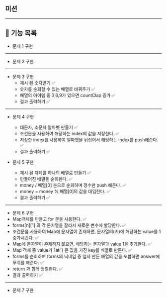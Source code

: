 ## 미션
---
## 📝  기능 목록

- 문제 1 구현
---

- 문제 2 구현

---
- 문제 3 구현
  - 제시 된 숫자받기 ✅
  - 숫자를 순회할 수 있는 배열로 바꿔주기 ✅
  - 배열의 아이템 중 3,6,9가 있으면 countClap 증가 ✅
  - 결과 출력하기 ✅
 
---
- 문제 4 구현 
  - 대문자, 소문자 알파벳 만들기 ✅
  - 조건문을 사용하여 해당하는 index의 값을 저장한다. ✅
  - 저장한 index를 사용하여 알파벳을 뒤집어서 해당하는 index를 push해준다. ✅
  - 결과 출력하기 ✅

   
- 문제 5 구현
  - 제시 된 지폐를 하나의 배열로 만들기 ✅
  - 만들어진 배열을 순회한다. ✅
  - money / 배열[0] 순으로 순회하며 정수만 push 해준다. ✅
  - money = money % 배열[0]의 값을 대입한다. ✅
  - 결과 출력하기 ✅
---
-  문제 6 구현
  - Map객체를 만들고 for 문을 사용한다. ✅
  - forms[n][1] 의 각 문자열을 잘라서 새로운 변수에 할당한다. ✅
  - 조건문을 사용하여 Map에 문자열이 존재하면, 문자열의(키)에 해당하는 value를 1증가시킨다. ✅
  - Map에 문자열이 존재하지 않으면, 해당하는 문자열과 value 1을 추가한다. ✅
  - Map 객체 중 value가 1보다 큰 값을 가진 key를 배열로 만든다.  ✅
  - forms를 순회하며 forms의 닉네임 중 앞서 만든 배열의 값을 포함하면 answer에 푸쉬를 해준다. ✅
  - return 과 함께 정렬한다. ✅
  - 결과 출력하기 ✅

---
- 문제 7 구현


